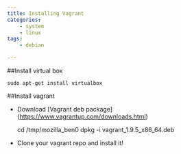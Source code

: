 ```yaml
---
title: Installing Vagrant
categories:
    - system
    - linux
tags:
    - debian

---
```

##Install virtual box

	sudo apt-get install virtualbox

##Install vagrant
- Download [Vagrant deb package] (https://www.vagrantup.com/downloads.html)

	cd /tmp/mozilla_ben0
	dpkg -i vagrant_1.9.5_x86_64.deb

- Clone your vagrant repo and install it!